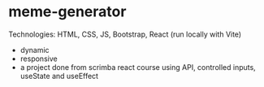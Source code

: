 # meme-generator

Technologies: HTML, CSS, JS, Bootstrap, React (run locally with Vite)

- dynamic
- responsive
- a project done from scrimba react course using API, controlled inputs, useState and useEffect
